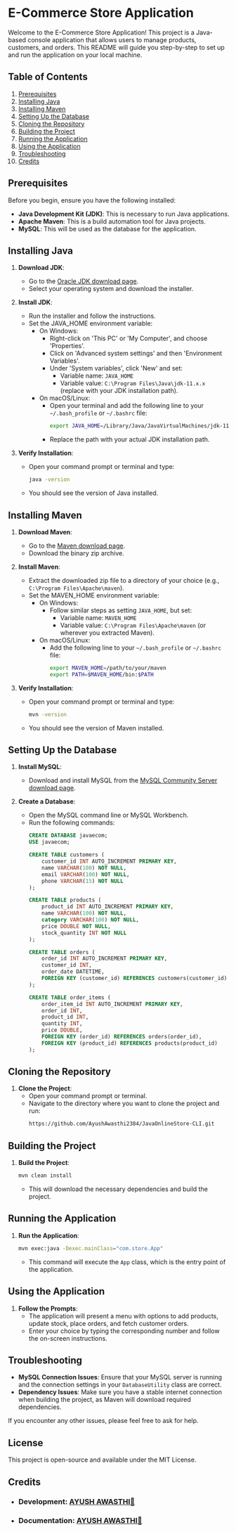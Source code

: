  # E-Commerce Store Application

Welcome to the E-Commerce Store Application! This project is a Java-based console application that allows users to manage products, customers, and orders. This README will guide you step-by-step to set up and run the application on your local machine.

## Table of Contents
1. [Prerequisites](#prerequisites)
2. [Installing Java](#installing-java)
3. [Installing Maven](#installing-maven)
4. [Setting Up the Database](#setting-up-the-database)
5. [Cloning the Repository](#cloning-the-repository)
6. [Building the Project](#building-the-project)
7. [Running the Application](#running-the-application)
8. [Using the Application](#using-the-application)
9. [Troubleshooting](#troubleshooting)
10. [Credits](#credits)

## Prerequisites

Before you begin, ensure you have the following installed:

- **Java Development Kit (JDK)**: This is necessary to run Java applications.
- **Apache Maven**: This is a build automation tool for Java projects.
- **MySQL**: This will be used as the database for the application.

## Installing Java

1. **Download JDK**:
   - Go to the [Oracle JDK download page](https://www.oracle.com/java/technologies/javase-jdk11-downloads.html).
   - Select your operating system and download the installer.

2. **Install JDK**:
   - Run the installer and follow the instructions.
   - Set the JAVA_HOME environment variable:
     - On Windows: 
       - Right-click on 'This PC' or 'My Computer', and choose 'Properties'.
       - Click on 'Advanced system settings' and then 'Environment Variables'.
       - Under 'System variables', click 'New' and set:
         - Variable name: `JAVA_HOME`
         - Variable value: `C:\Program Files\Java\jdk-11.x.x` (replace with your JDK installation path).
     - On macOS/Linux:
       - Open your terminal and add the following line to your `~/.bash_profile` or `~/.bashrc` file:
         ```bash
         export JAVA_HOME=/Library/Java/JavaVirtualMachines/jdk-11.x.x.jdk/Contents/Home
         ```
       - Replace the path with your actual JDK installation path.

3. **Verify Installation**:
   - Open your command prompt or terminal and type:
     ```bash
     java -version
     ```
   - You should see the version of Java installed.

## Installing Maven

1. **Download Maven**:
   - Go to the [Maven download page](https://maven.apache.org/download.cgi).
   - Download the binary zip archive.

2. **Install Maven**:
   - Extract the downloaded zip file to a directory of your choice (e.g., `C:\Program Files\Apache\maven`).
   - Set the MAVEN_HOME environment variable:
     - On Windows:
       - Follow similar steps as setting `JAVA_HOME`, but set:
         - Variable name: `MAVEN_HOME`
         - Variable value: `C:\Program Files\Apache\maven` (or wherever you extracted Maven).
     - On macOS/Linux:
       - Add the following line to your `~/.bash_profile` or `~/.bashrc` file:
         ```bash
         export MAVEN_HOME=/path/to/your/maven
         export PATH=$MAVEN_HOME/bin:$PATH
         ```

3. **Verify Installation**:
   - Open your command prompt or terminal and type:
     ```bash
     mvn -version
     ```
   - You should see the version of Maven installed.

## Setting Up the Database

1. **Install MySQL**:
   - Download and install MySQL from the [MySQL Community Server download page](https://dev.mysql.com/downloads/mysql/).

2. **Create a Database**:
   - Open the MySQL command line or MySQL Workbench.
   - Run the following commands:
     ```sql
     CREATE DATABASE javaecom;
     USE javaecom;

     CREATE TABLE customers (
         customer_id INT AUTO_INCREMENT PRIMARY KEY,
         name VARCHAR(100) NOT NULL,
         email VARCHAR(100) NOT NULL,
         phone VARCHAR(15) NOT NULL
     );

     CREATE TABLE products (
         product_id INT AUTO_INCREMENT PRIMARY KEY,
         name VARCHAR(100) NOT NULL,
         category VARCHAR(100) NOT NULL,
         price DOUBLE NOT NULL,
         stock_quantity INT NOT NULL
     );

     CREATE TABLE orders (
         order_id INT AUTO_INCREMENT PRIMARY KEY,
         customer_id INT,
         order_date DATETIME,
         FOREIGN KEY (customer_id) REFERENCES customers(customer_id)
     );

     CREATE TABLE order_items (
         order_item_id INT AUTO_INCREMENT PRIMARY KEY,
         order_id INT,
         product_id INT,
         quantity INT,
         price DOUBLE,
         FOREIGN KEY (order_id) REFERENCES orders(order_id),
         FOREIGN KEY (product_id) REFERENCES products(product_id)
     );
     ```

## Cloning the Repository

1. **Clone the Project**:
   - Open your command prompt or terminal.
   - Navigate to the directory where you want to clone the project and run:
     ```bash
     https://github.com/AyushAwasthi2384/JavaOnlineStore-CLI.git
     ```

## Building the Project

1. **Build the Project**:
   ```bash
   mvn clean install
   ```
   - This will download the necessary dependencies and build the project.

## Running the Application

1. **Run the Application**:
   ```bash
   mvn exec:java -Dexec.mainClass="com.store.App"
   ```
   - This command will execute the `App` class, which is the entry point of the application.

## Using the Application

1. **Follow the Prompts**:
   - The application will present a menu with options to add products, update stock, place orders, and fetch customer orders.
   - Enter your choice by typing the corresponding number and follow the on-screen instructions.

## Troubleshooting

- **MySQL Connection Issues**: Ensure that your MySQL server is running and the connection settings in your `DatabaseUtility` class are correct.
- **Dependency Issues**: Make sure you have a stable internet connection when building the project, as Maven will download required dependencies.

If you encounter any other issues, please feel free to ask for help.

## License

This project is open-source and available under the MIT License.

## Credits

- ### Development: [AYUSH AWASTHI🚀](https://github.com/AyushAwasthi2384/)
- ### Documentation: [AYUSH AWASTHI🚀](https://github.com/AyushAwasthi2384/)
